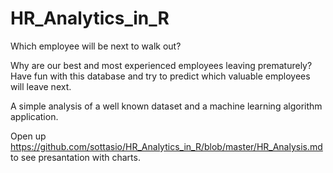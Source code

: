 # HR_Analytics_in_R

Which employee will be next to walk out?

Why are our best and most experienced employees leaving prematurely? Have fun with this database and try to predict which valuable employees will leave next.


A simple analysis of a well known dataset and a machine learning algorithm application.

Open up https://github.com/sottasio/HR_Analytics_in_R/blob/master/HR_Analysis.md to see presantation with charts.
